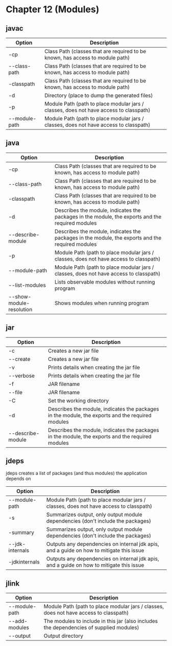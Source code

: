 # Chapter 12 (Modules)

## javac

| Option        | Description                                                                            |
|---------------|----------------------------------------------------------------------------------------|
| -cp           | Class Path (classes that are required to be known, has access to module path)          |
| --class-path  | Class Path (classes that are required to be known, has access to module path)          |
| -classpath    | Class Path (classes that are required to be known, has access to module path)          |
| -d            | Directory (place to dump the generated files)                                          |
| -p            | Module Path (path to place modular jars / classes, does not have access to classpath)  |
| --module-path | Module Path (path to place modular jars / classes, does not have access to classpath)  |

## java

| Option                   | Description                                                                                      |
|--------------------------|--------------------------------------------------------------------------------------------------|
| -cp                      | Class Path (classes that are required to be known, has access to module path)                    |
| --class-path             | Class Path (classes that are required to be known, has access to module path)                    |
| -classpath               | Class Path (classes that are required to be known, has access to module path)                    |
| -d                       | Describes the module, indicates the packages in the module, the exports and the required modules |
| --describe-module        | Describes the module, indicates the packages in the module, the exports and the required modules |
| -p                       | Module Path (path to place modular jars / classes, does not have access to classpath)            |
| --module-path            | Module Path (path to place modular jars / classes, does not have access to classpath)            |
| --list-modules           | Lists observable modules without running program                                                 |
| --show-module-resolution | Shows modules when running program                                                               |

## jar

| Option            | Description                                                                                      |
|-------------------|--------------------------------------------------------------------------------------------------|
| -c                | Creates a new jar file                                                                           |
| --create          | Creates a new jar file                                                                           |
| -v                | Prints details when creating the jar file                                                        |
| --verbose         | Prints details when creating the jar file                                                        |
| -f                | JAR filename                                                                                     |
| --file            | JAR filename                                                                                     |
| -C                | Set the working directory                                                                        |
| -d                | Describes the module, indicates the packages in the module, the exports and the required modules |
| --describe-module | Describes the module, indicates the packages in the module, the exports and the required modules |

## jdeps

jdeps creates a list of packages (and thus modules) the application depends on

| Option          | Description                                                                               |
|-----------------|-------------------------------------------------------------------------------------------|
| --module-path   | Module Path (path to place modular jars / classes, does not have access to classpath)     |
| -s              | Summarizes output, only output module dependencies (don't include the packages)           |
| -summary        | Summarizes output, only output module dependencies (don't include the packages)           |
| --jdk-internals | Outputs any dependencies on internal jdk apis, and a guide on how to mitigate this issue  |
| -jdkinternals   | Outputs any dependencies on internal jdk apis, and a guide on how to mitigate this issue  |

## jlink
| Option        | Description                                                                             |
|---------------|-----------------------------------------------------------------------------------------|
| --module-path | Module Path (path to place modular jars / classes, does not have access to classpath)   |
| --add-modules | The modules to include in this jar (also includes the dependencies of supplied modules) |
| --output      | Output directory                                                                        |

